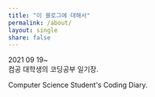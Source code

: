 ```yaml
---
title: "이 블로그에 대해서"
permalink: /about/
layout: single
share: false
---
```

2021 09 19~  
컴공 대학생의 코딩공부 일기장.

Computer Science Student's Coding Diary.
